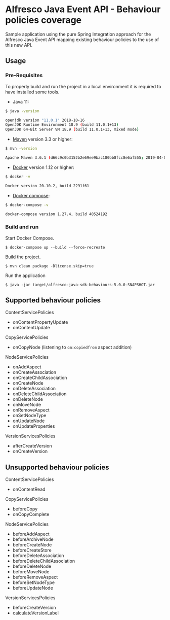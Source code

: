 # Alfresco Java Event API - Behaviour policies coverage

Sample application using the pure Spring Integration approach for the Alfresco Java Event API mapping existing behaviour policies to the use of this new API.


## Usage

### Pre-Requisites

To properly build and run the project in a local environment it is required to have installed some tools.

* Java 11:
```bash
$ java -version

openjdk version "11.0.1" 2018-10-16
OpenJDK Runtime Environment 18.9 (build 11.0.1+13)
OpenJDK 64-Bit Server VM 18.9 (build 11.0.1+13, mixed mode)
```

* [Maven](https://maven.apache.org/install.html) version 3.3 or higher:
```bash
$ mvn -version

Apache Maven 3.6.1 (d66c9c0b3152b2e69ee9bac180bb8fcc8e6af555; 2019-04-04T21:00:29+02:00)
```

* [Docker](https://docs.docker.com/install/) version 1.12 or higher:
```bash
$ docker -v

Docker version 20.10.2, build 2291f61
```

* [Docker compose](https://docs.docker.com/compose/install/):
```bash
$ docker-compose -v

docker-compose version 1.27.4, build 40524192
```

### Build and run

Start Docker Compose.

```
$ docker-compose up --build --force-recreate
```

Build the project.

```
$ mvn clean package -Dlicense.skip=true
```

Run the application

```
$ java -jar target/alfresco-java-sdk-behaviours-5.0.0-SNAPSHOT.jar
```

## Supported behaviour policies

ContentServicePolicies
* onContentPropertyUpdate
* onContentUpdate

CopyServicePolicies
* onCopyNode (listening to `cm:copiedfrom` aspect addition)

NodeServicePolicies
* onAddAspect
* onCreateAssociation
* onCreateChildAssociation
* onCreateNode
* onDeleteAssociation
* onDeleteChildAssociation
* onDeleteNode
* onMoveNode
* onRemoveAspect
* onSetNodeType
* onUpdateNode
* onUpdateProperties

VersionServicesPolicies
* afterCreateVersion
* onCreateVersion

## Unsupported behaviour policies

ContentServicePolicies
* onContentRead

CopyServicePolicies
* beforeCopy
* onCopyComplete

NodeServicePolicies
* beforeAddAspect
* beforeArchiveNode
* beforeCreateNode
* beforeCreateStore
* beforeDeleteAssociation
* beforeDeleteChildAssociation
* beforeDeleteNode
* beforeMoveNode
* beforeRemoveAspect
* beforeSetNodeType
* beforeUpdateNode

VersionServicesPolicies
* beforeCreateVersion
* calculateVersionLabel
